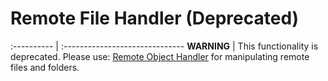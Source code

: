 <head>
   <title>Remote File Handler (Deprecated)</title>
</head>

# Remote File Handler (Deprecated)

:---------- | :------------------------------
**WARNING** | This functionality is deprecated. Please use: [Remote Object Handler](remote_object_handler.html) for manipulating remote files and folders.


